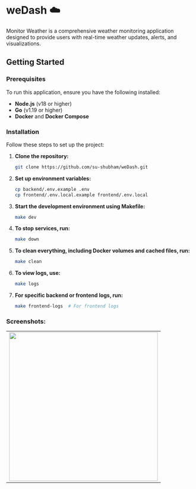 # weDash ☁️

Monitor Weather is a comprehensive weather monitoring application designed to provide users with real-time weather updates, alerts, and visualizations.


## Getting Started

### Prerequisites

To run this application, ensure you have the following installed:

- **Node.js** (v18 or higher)
- **Go** (v1.19 or higher)
- **Docker** and **Docker Compose**

### Installation

Follow these steps to set up the project:

1. **Clone the repository:**
    ```bash
    git clone https://github.com/su-shubham/weDash.git
    ```

2. **Set up environment variables:**
    ```bash
    cp backend/.env.example .env
    cp frontend/.env.local.example frontend/.env.local
    ```

3. **Start the development environment using Makefile:**
    ```bash
    make dev
    ```

4. **To stop services, run:**
    ```bash
    make down
    ```

5. **To clean everything, including Docker volumes and cached files, run:**
    ```bash
    make clean
    ```

6. **To view logs, use:**
    ```bash
    make logs
    ```

7. **For specific backend or frontend logs, run:**
    ```bash
    make frontend-logs  # For frontend logs
    ```
### Screenshots:

<table>
  <tr>
    <td><img src="https://github.com/user-attachments/assets/f2230cb8-f78c-454e-927d-f3ae3699fdf6" width="400" /></td>
  </tr>
</table>
